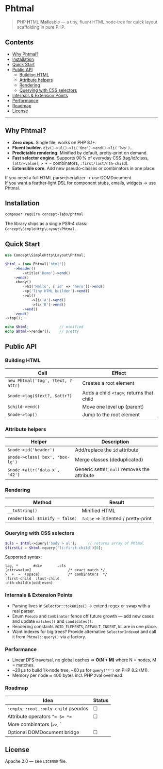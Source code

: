# Phtmal

> **P**HP **H**TML **Mal**leable — a tiny, fluent HTML node‑tree for quick layout scaffolding in pure PHP.

## Contents

- [Why Phtmal?](#why-phtmal)
- [Installation](#installation)
- [Quick Start](#quick-start)
- [Public API](#public-api)
  - [Building HTML](#building-html)
  - [Attribute helpers](#attribute-helpers)
  - [Rendering](#rendering)
  - [Querying with CSS selectors](#querying-with-css-selectors)
- [Internals & Extension Points](#internals--extension-points)
- [Performance](#performance)
- [Roadmap](#roadmap)
- [License](#license)

---

## Why Phtmal?

* **Zero deps.** Single file, works on PHP 8.1+.  
* **Fluent builder.**  `div()->ul()->li('One')->end()->li('Two')…`  
* **Predictable rendering.** Minified by default, pretty–print on demand.  
* **Fast selector engine.** Supports 90 % of everyday CSS (tag/id/class,  
  `[attr=value]`, `> + ~` combinators, `:first/last/nth‑child`).  
* **Extensible core.** Add new pseudo‑classes or combinators in one place.

If you need a full HTML parser/serializer → use DOMDocument.  
If you want a feather‑light DSL for component stubs, emails, widgets → use Phtmal.

## Installation

```bash
composer require concept-labs/phtmal
```

The library ships as a single PSR‑4 class:  
`Concept\SimpleHttp\Layout\Phtmal`.

## Quick Start

```php
use Concept\SimpleHttp\Layout\Phtmal;

$html = (new Phtmal('html'))
    ->header()
        ->title('Demo')->end()
    ->end()
    ->body()
        ->h1('Hello', ['id' => 'hero'])->end()
        ->p('Tiny HTML builder')->end()
        ->ul()
            ->li('A')->end()
            ->li('B')->end()
        ->end()
    ->end()
->top();

echo $html;              // minified
echo $html->render();    // pretty
```

## Public API

### Building HTML

| Call | Effect |
|------|--------|
| `new Phtmal('tag', ?text, ?attr)` | Creates a root element |
| `$node->tag($text?, $attr?)` | Adds a child `<tag>`; returns that child |
| `$child->end()` | Move one level up (parent) |
| `$node->top()`  | Jump to the root element |

### Attribute helpers

| Helper | Description |
|--------|-------------|
| `$node->id('header')` | Add/replace the `id` attribute |
| `$node->class('box', 'box-lg')` | Merge classes (deduplicated) |
| `$node->attr('data-x', '42')` | Generic setter; `null` removes the attribute |

### Rendering

| Method | Result |
|--------|--------|
| `__toString()` | Minified HTML |
| `render(bool $minify = false)` | `false` ⇒ indented / pretty‑print |

### Querying with CSS selectors

```php
$uls = $html->query('body > ul');     // returns array of Phtmal
$firstLi = $html->query('li:first-child')[0];
```

Supported syntax:

```
tag, *       #div       .cls
[attr=value]                 /* exact match */
>  +  ~  (space)             /* combinators  */
:first-child  :last-child
:nth-child(n|odd|even)
```

### Internals & Extension Points

* Parsing lives in `Selector::tokenize()` → extend regex or swap with a real
  parser.
* Enum `Pseudo` and `Combinator` fence off future growth — add new cases and
  update `matches()` and `candidates()`.
* Rendering constants `VOID_ELEMENTS`, `DEFAULT_INDENT`, `NL` are in one place.
* Want indexes for big trees? Provide alternative `SelectorIndexed` and call it
  from `Phtmal::query()` via a factory.

### Performance

* Linear DFS traversal, no global caches ⇒ **O(N + M)** where N = nodes,
  M = matches.
* ~20 µs to build 1 k‑node tree, ~60 µs for `query('*')` on PHP 8.2 (M1).
* Memory per node ≈ 400 bytes incl. PHP zval overhead.

### Roadmap

| Idea | Status |
|------|--------|
| `:empty`, `:root`, `:only-child` pseudos | ☐ |
| Attribute operators `^= $= *=` | ☐ |
| More combinators (`>>`, `||`) | ☐ |
| Optional DOMDocument bridge | ☐ |

## License

Apache 2.0 — see `LICENSE` file.